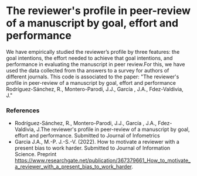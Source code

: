 # The reviewer's profile in peer-review of a manuscript by goal, effort and performance
We have empirically studied the reviewer’s profile by three features: the goal intentions, the effort needed to achieve that goal intentions, and performance in evaluating the manuscript in peer review.For this, we have used the data collected from tha answers to a survey for authors of different journals.
This code is associated to the paper: "The reviewer's profile in peer-review of a manuscript by goal, effort and performance
Rodríguez-Sánchez, R., Montero-Parodi, J.J., García , J.A., Fdez-Valdivia, J."

### References
* Rodríguez-Sánchez, R., Montero-Parodi, J.J., García , J.A., Fdez-Valdivia, J.The reviewer's profile in peer-review of a manuscript by goal, effort and performance. Submitted to Journal of Infometrics
* Garcia J.A., M.-P. J.-S.-V. (2022). How to motivate a reviewer with a present bias to work harder. Submitted to Journal of Information Science. Preprint https://www.researchgate.net/publication/367379661_How_to_motivate_a_reviewer_with_a_present_bias_to_work_harder.
